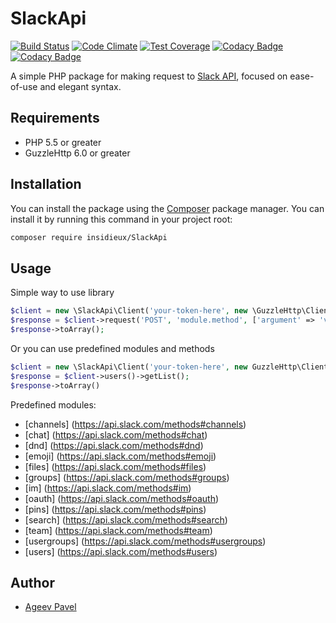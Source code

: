 # SlackApi

[![Build Status](https://travis-ci.org/insidieux/SlackApi.svg?branch=master)](https://travis-ci.org/insidieux/SlackApi)
[![Code Climate](https://codeclimate.com/github/insidieux/SlackApi/badges/gpa.svg)](https://codeclimate.com/github/insidieux/SlackApi)
[![Test Coverage](https://codeclimate.com/github/insidieux/SlackApi/badges/coverage.svg)](https://codeclimate.com/github/insidieux/SlackApi/coverage)
[![Codacy Badge](https://api.codacy.com/project/badge/grade/b00ef4c01ef24daaaf57f99c345ad546)](https://www.codacy.com/app/ageev-pavel-v/SlackApi)
[![Codacy Badge](https://api.codacy.com/project/badge/coverage/b00ef4c01ef24daaaf57f99c345ad546)](https://www.codacy.com/app/insidieux/SlackApi)

A simple PHP package for making request to [Slack API](https://api.slack.com/methods), focused on ease-of-use and elegant syntax.

## Requirements

* PHP 5.5 or greater
* GuzzleHttp 6.0 or greater

## Installation

You can install the package using the [Composer](https://getcomposer.org/) package manager. You can install it by running this command in your project root:

```sh
composer require insidieux/SlackApi
```

## Usage

Simple way to use library 

```php
$client = new \SlackApi\Client('your-token-here', new \GuzzleHttp\Client);
$response = $client->request('POST', 'module.method', ['argument' => 'value']);
$response->toArray();
```

Or you can use predefined modules and methods

```php
$client = new \SlackApi\Client('your-token-here', new GuzzleHttp\Client);
$response = $client->users()->getList();
$response->toArray()
```

Predefined modules:
* [channels] (https://api.slack.com/methods#channels)
* [chat] (https://api.slack.com/methods#chat)
* [dnd] (https://api.slack.com/methods#dnd)
* [emoji] (https://api.slack.com/methods#emoji)
* [files] (https://api.slack.com/methods#files)
* [groups] (https://api.slack.com/methods#groups)
* [im] (https://api.slack.com/methods#im)
* [oauth] (https://api.slack.com/methods#oauth)
* [pins] (https://api.slack.com/methods#pins)
* [search] (https://api.slack.com/methods#search)
* [team] (https://api.slack.com/methods#team)
* [usergroups] (https://api.slack.com/methods#usergroups)
* [users] (https://api.slack.com/methods#users)

Author
-------

- [Ageev Pavel](mailto:ageev.pavel.v@gmail.com)
